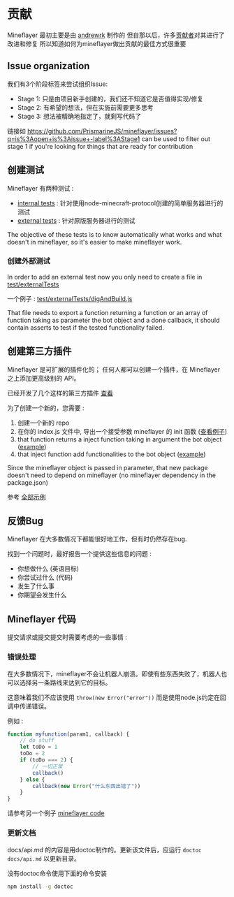 # 贡献

Mineflayer 最初主要是由 [andrewrk](http://github.com/andrewrk) 制作的
但自那以后，许多[贡献者](https://github.com/andrewrk/mineflayer/graphs/contributors)对其进行了改进和修复
所以知道如何为mineflayer做出贡献的最佳方式很重要

## Issue organization

我们有3个阶段标签来尝试组织Issue:

-   Stage 1: 只是由项目新手创建的，我们还不知道它是否值得实现/修复
-   Stage 2: 有希望的想法，但在实施前需要更多思考
-   Stage 3: 想法被精确地指定了，就剩写代码了

链接如 https://github.com/PrismarineJS/mineflayer/issues?q=is%3Aopen+is%3Aissue+-label%3AStage1 can be used to filter out stage 1 if you're looking for things that are ready for contribution

## 创建测试

Mineflayer 有两种测试 :

-   [internal tests](test/internalTest.js) : 针对使用node-minecraft-protocol创建的简单服务器进行的测试
-   [external tests](test/externalTests/) : 针对原版服务器进行的测试

The objective of these tests is to know automatically what works and what doesn't in mineflayer, so it's easier to make mineflayer work.

### 创建外部测试

In order to add an external test now you only need to create a file in [test/externalTests](test/externalTests)

一个例子 : [test/externalTests/digAndBuild.js](https://github.com/PrismarineJS/mineflayer/blob/master/test/externalTests/digAndBuild.js)

That file needs to export a function returning a function or an array of function taking as parameter the bot object and a done callback,
it should contain asserts to test if the tested functionality failed.

## 创建第三方插件

Mineflayer 是可扩展的插件化的； 任何人都可以创建一个插件，在 Mineflayer 之上添加更高级别的 API。

已经开发了几个这样的第三方插件 [查看](https://github.com/andrewrk/mineflayer#third-party-plugins)

为了创建一个新的，您需要 :

1. 创建一个新的 repo
2. 在你的 index.js 文件中, 导出一个接受参数 mineflayer 的 init 函数 ([查看例子](https://github.com/andrewrk/mineflayer-navigate/blob/e24cb6a868ce64ae43bea2d035832c15ed01d301/index.js#L18))
3. that function returns a inject function taking in argument the bot object ([example](https://github.com/andrewrk/mineflayer-navigate/blob/e24cb6a868ce64ae43bea2d035832c15ed01d301/index.js#L23))
4. that inject function add functionalities to the bot object ([example](https://github.com/andrewrk/mineflayer-navigate/blob/e24cb6a868ce64ae43bea2d035832c15ed01d301/index.js#L32))

Since the mineflayer object is passed in parameter, that new package doesn't need to depend on mineflayer (no mineflayer dependency in the package.json)

参考 [全部示例](https://github.com/andrewrk/mineflayer-navigate/tree/e24cb6a868ce64ae43bea2d035832c15ed01d301)

## 反馈Bug

Mineflayer 在大多数情况下都能很好地工作，但有时仍然存在bug.

找到一个问题时，最好报告一个提供这些信息的问题 :

-   你想做什么 (英语目标)
-   你尝试过什么 (代码)
-   发生了什么事
-   你期望会发生什么

## Mineflayer 代码

提交请求或提交提交时需要考虑的一些事情 :

### 错误处理

在大多数情况下，mineflayer不会让机器人崩溃。即使有些东西失败了，机器人也可以选择另一条路线来达到它的目标。

这意味着我们不应该使用 `throw(new Error("error"))` 而是使用node.js约定在回调中传递错误。

例如 :

```js
function myfunction(param1, callback) {
    // do stuff
    let toDo = 1
    toDo = 2
    if (toDo === 2) {
        // 一切正常
        callback()
    } else {
        callback(new Error("什么东西出错了"))
    }
}
```

请参考另一个例子 [mineflayer code](https://github.com/andrewrk/mineflayer/blob/a8736c4ea473cf1a609c5a29046c0cdad006d429/lib/plugins/bed.js#L10)

### 更新文档

docs/api.md 的内容是用doctoc制作的。更新该文件后，应运行 `doctoc docs/api.md` 以更新目录。

没有doctoc命令使用下面的命令安装

```bash
npm install -g doctoc
```
